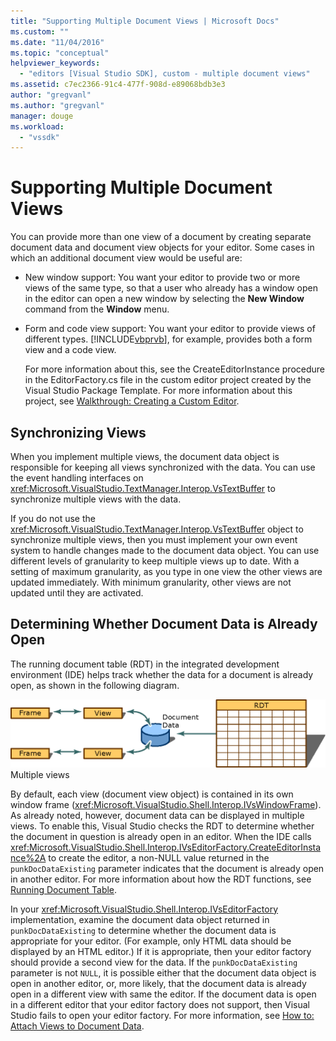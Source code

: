 ```yaml
---
title: "Supporting Multiple Document Views | Microsoft Docs"
ms.custom: ""
ms.date: "11/04/2016"
ms.topic: "conceptual"
helpviewer_keywords: 
  - "editors [Visual Studio SDK], custom - multiple document views"
ms.assetid: c7ec2366-91c4-477f-908d-e89068bdb3e3
author: "gregvanl"
ms.author: "gregvanl"
manager: douge
ms.workload: 
  - "vssdk"
---
```

# Supporting Multiple Document Views
You can provide more than one view of a document by creating separate document data and document view objects for your editor. Some cases in which an additional document view would be useful are:  
  
- New window support: You want your editor to provide two or more views of the same type, so that a user who already has a window open in the editor can open a new window by selecting the **New Window** command from the **Window** menu.  
  
- Form and code view support: You want your editor to provide views of different types. [!INCLUDE[vbprvb](../code-quality/includes/vbprvb_md.md)], for example, provides both a form view and a code view.  
  
  For more information about this, see the CreateEditorInstance procedure in the EditorFactory.cs file in the custom editor project created by the Visual Studio Package Template. For more information about this project, see [Walkthrough: Creating a Custom Editor](../extensibility/walkthrough-creating-a-custom-editor.md).  
  
## Synchronizing Views  
 When you implement multiple views, the document data object is responsible for keeping all views synchronized with the data. You can use the event handling interfaces on <xref:Microsoft.VisualStudio.TextManager.Interop.VsTextBuffer> to synchronize multiple views with the data.  
  
 If you do not use the <xref:Microsoft.VisualStudio.TextManager.Interop.VsTextBuffer> object to synchronize multiple views, then you must implement your own event system to handle changes made to the document data object. You can use different levels of granularity to keep multiple views up to date. With a setting of maximum granularity, as you type in one view the other views are updated immediately. With minimum granularity, other views are not updated until they are activated.  
  
## Determining Whether Document Data is Already Open  
 The running document table (RDT) in the integrated development environment (IDE) helps track whether the data for a document is already open, as shown in the following diagram.  
  
 ![DocDataView graphic](../extensibility/media/docdataview.gif "Docdataview")  
Multiple views  
  
 By default, each view (document view object) is contained in its own window frame (<xref:Microsoft.VisualStudio.Shell.Interop.IVsWindowFrame>). As already noted, however, document data can be displayed in multiple views. To enable this, Visual Studio checks the RDT to determine whether the document in question is already open in an editor. When the IDE calls <xref:Microsoft.VisualStudio.Shell.Interop.IVsEditorFactory.CreateEditorInstance%2A> to create the editor, a non-NULL value returned in the `punkDocDataExisting` parameter indicates that the document is already open in another editor. For more information about how the RDT functions, see [Running Document Table](../extensibility/internals/running-document-table.md).  
  
 In your <xref:Microsoft.VisualStudio.Shell.Interop.IVsEditorFactory> implementation, examine the document data object returned in `punkDocDataExisting` to determine whether the document data is appropriate for your editor. (For example, only HTML data should be displayed by an HTML editor.) If it is appropriate, then your editor factory should provide a second view for the data. If the `punkDocDataExisting` parameter is not `NULL`, it is possible either that the document data object is open in another editor, or, more likely, that the document data is already open in a different view with same the editor. If the document data is open in a different editor that your editor factory does not support, then Visual Studio fails to open your editor factory. For more information, see [How to: Attach Views to Document Data](../extensibility/how-to-attach-views-to-document-data.md).